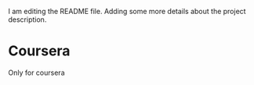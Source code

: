 I am editing the README file. Adding some more details about the project description.
# Coursera
Only for coursera
